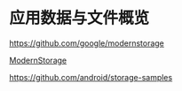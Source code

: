 # 应用数据与文件概览

https://github.com/google/modernstorage

[ModernStorage](https://google.github.io/modernstorage/)

https://github.com/android/storage-samples
